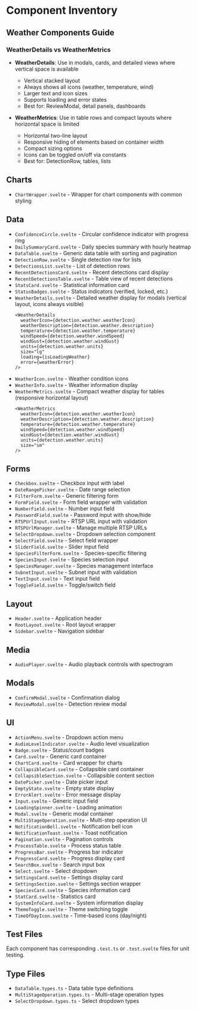 # Component Inventory

## Weather Components Guide

### WeatherDetails vs WeatherMetrics

- **WeatherDetails**: Use in modals, cards, and detailed views where vertical space is available
  - Vertical stacked layout
  - Always shows all icons (weather, temperature, wind)
  - Larger text and icon sizes
  - Supports loading and error states
  - Best for: ReviewModal, detail panels, dashboards

- **WeatherMetrics**: Use in table rows and compact layouts where horizontal space is limited
  - Horizontal two-line layout
  - Responsive hiding of elements based on container width
  - Compact sizing options
  - Icons can be toggled on/off via constants
  - Best for: DetectionRow, tables, lists

## Charts

- `ChartWrapper.svelte` - Wrapper for chart components with common styling

## Data

- `ConfidenceCircle.svelte` - Circular confidence indicator with progress ring
- `DailySummaryCard.svelte` - Daily species summary with hourly heatmap
- `DataTable.svelte` - Generic data table with sorting and pagination
- `DetectionRow.svelte` - Single detection row for lists
- `DetectionsList.svelte` - List of detection rows
- `RecentDetectionsCard.svelte` - Recent detections card display
- `RecentDetectionsTable.svelte` - Table view of recent detections
- `StatsCard.svelte` - Statistical information card
- `StatusBadges.svelte` - Status indicators (verified, locked, etc.)
- `WeatherDetails.svelte` - Detailed weather display for modals (vertical layout, icons always visible)
  ```svelte
  <WeatherDetails
    weatherIcon={detection.weather.weatherIcon}
    weatherDescription={detection.weather.description}
    temperature={detection.weather.temperature}
    windSpeed={detection.weather.windSpeed}
    windGust={detection.weather.windGust}
    units={detection.weather.units}
    size="lg"
    loading={isLoadingWeather}
    error={weatherError}
  />
  ```
- `WeatherIcon.svelte` - Weather condition icons
- `WeatherInfo.svelte` - Weather information display
- `WeatherMetrics.svelte` - Compact weather display for tables (responsive horizontal layout)
  ```svelte
  <WeatherMetrics
    weatherIcon={detection.weather.weatherIcon}
    weatherDescription={detection.weather.description}
    temperature={detection.weather.temperature}
    windSpeed={detection.weather.windSpeed}
    windGust={detection.weather.windGust}
    units={detection.weather.units}
    size="sm"
  />
  ```

## Forms

- `Checkbox.svelte` - Checkbox input with label
- `DateRangePicker.svelte` - Date range selection
- `FilterForm.svelte` - Generic filtering form
- `FormField.svelte` - Form field wrapper with validation
- `NumberField.svelte` - Number input field
- `PasswordField.svelte` - Password input with show/hide
- `RTSPUrlInput.svelte` - RTSP URL input with validation
- `RTSPUrlManager.svelte` - Manage multiple RTSP URLs
- `SelectDropdown.svelte` - Dropdown selection component
- `SelectField.svelte` - Select field wrapper
- `SliderField.svelte` - Slider input field
- `SpeciesFilterForm.svelte` - Species-specific filtering
- `SpeciesInput.svelte` - Species selection input
- `SpeciesManager.svelte` - Species management interface
- `SubnetInput.svelte` - Subnet input with validation
- `TextInput.svelte` - Text input field
- `ToggleField.svelte` - Toggle/switch field

## Layout

- `Header.svelte` - Application header
- `RootLayout.svelte` - Root layout wrapper
- `Sidebar.svelte` - Navigation sidebar

## Media

- `AudioPlayer.svelte` - Audio playback controls with spectrogram

## Modals

- `ConfirmModal.svelte` - Confirmation dialog
- `ReviewModal.svelte` - Detection review modal

## UI

- `ActionMenu.svelte` - Dropdown action menu
- `AudioLevelIndicator.svelte` - Audio level visualization
- `Badge.svelte` - Status/count badges
- `Card.svelte` - Generic card container
- `ChartCard.svelte` - Card wrapper for charts
- `CollapsibleCard.svelte` - Collapsible card container
- `CollapsibleSection.svelte` - Collapsible content section
- `DatePicker.svelte` - Date picker input
- `EmptyState.svelte` - Empty state display
- `ErrorAlert.svelte` - Error message display
- `Input.svelte` - Generic input field
- `LoadingSpinner.svelte` - Loading animation
- `Modal.svelte` - Generic modal container
- `MultiStageOperation.svelte` - Multi-step operation UI
- `NotificationBell.svelte` - Notification bell icon
- `NotificationToast.svelte` - Toast notification
- `Pagination.svelte` - Pagination controls
- `ProcessTable.svelte` - Process status table
- `ProgressBar.svelte` - Progress bar indicator
- `ProgressCard.svelte` - Progress display card
- `SearchBox.svelte` - Search input box
- `Select.svelte` - Select dropdown
- `SettingsCard.svelte` - Settings display card
- `SettingsSection.svelte` - Settings section wrapper
- `SpeciesCard.svelte` - Species information card
- `StatCard.svelte` - Statistics card
- `SystemInfoCard.svelte` - System information display
- `ThemeToggle.svelte` - Theme switching toggle
- `TimeOfDayIcon.svelte` - Time-based icons (day/night)

## Test Files

Each component has corresponding `.test.ts` or `.test.svelte` files for unit testing.

## Type Files

- `DataTable.types.ts` - Data table type definitions
- `MultiStageOperation.types.ts` - Multi-stage operation types
- `SelectDropdown.types.ts` - Select dropdown types

